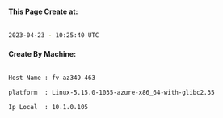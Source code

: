 
   
#### This Page Create at:

```bash

2023-04-23 - 10:25:40 UTC

```

#### Create By Machine:

```bash

Host Name : fv-az349-463

platform  : Linux-5.15.0-1035-azure-x86_64-with-glibc2.35

Ip Local  : 10.1.0.105

```

